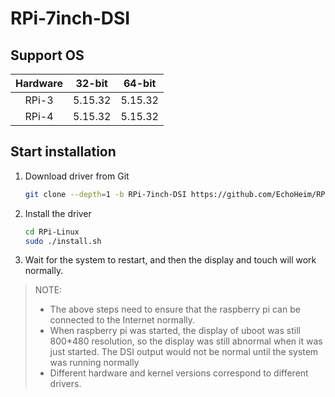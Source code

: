 # RPi-7inch-DSI

## Support OS

|   Hardware   |    32-bit     |   64-bit     |
|  :---: | :-----------: | :----------: |
|  RPi-3 |    5.15.32    |  5.15.32   |
|  RPi-4 |    5.15.32    |   5.15.32    |

## Start installation
1. Download driver from Git
    ``` bash
    git clone --depth=1 -b RPi-7inch-DSI https://github.com/EchoHeim/RPi-Linux.git
    ```
    
2. Install the driver
    ``` bash
    cd RPi-Linux
    sudo ./install.sh
    ```

3. Wait for the system to restart, and then the display and touch will work normally.

> NOTE: 
> * The above steps need to ensure that the raspberry pi can be connected to the Internet normally.
> * When raspberry pi was started, the display of uboot was still 800*480 resolution, so the display was still abnormal when it was just started. The DSI output would not be normal until the system was running normally
> * Different hardware and kernel versions correspond to different drivers.